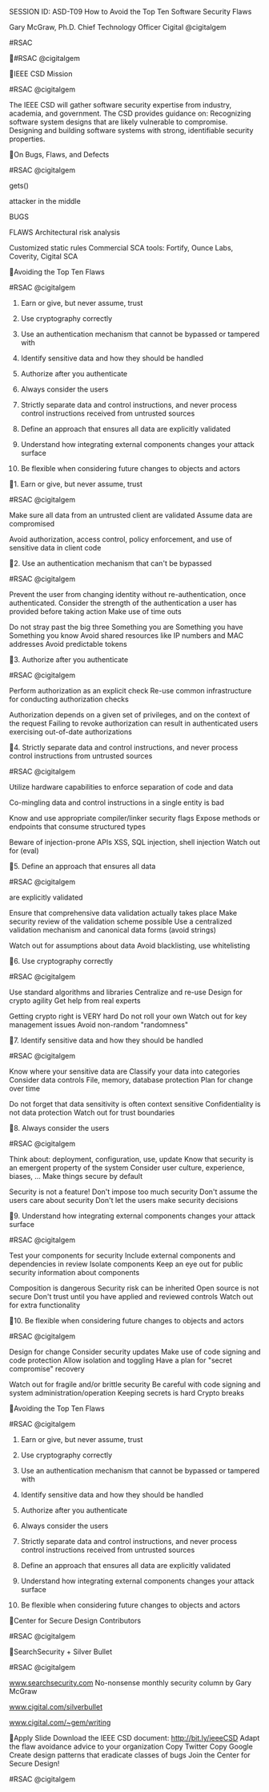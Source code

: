 SESSION ID: ASD-T09
How to Avoid the Top Ten Software Security Flaws

Gary McGraw, Ph.D.
Chief Technology Officer Cigital @cigitalgem

#RSAC

#RSAC @cigitalgem

IEEE CSD Mission

#RSAC @cigitalgem

 The IEEE CSD will gather software security expertise from industry, academia, and government. The CSD provides guidance on:
 Recognizing software system designs that are likely vulnerable to compromise.
 Designing and building software systems with strong, identifiable security properties.

On Bugs, Flaws, and Defects

#RSAC @cigitalgem

gets()

attacker in the middle

BUGS

FLAWS
 Architectural risk analysis

 Customized static rules
 Commercial SCA tools: Fortify, Ounce Labs, Coverity, Cigital SCA

Avoiding the Top Ten Flaws

#RSAC @cigitalgem

1) Earn or give, but never assume, trust

6) Use cryptography correctly

2) Use an authentication mechanism that cannot be bypassed or tampered with

7) Identify sensitive data and how they should be handled

3) Authorize after you authenticate

8) Always consider the users

4) Strictly separate data and control instructions, and never process control instructions received from untrusted sources
5) Define an approach that ensures all data are explicitly validated

9) Understand how integrating external components changes your attack surface
10) Be flexible when considering future changes to objects and actors

1. Earn or give, but never assume, trust

#RSAC @cigitalgem

 Make sure all data from an untrusted client are validated
 Assume data are compromised

 Avoid authorization, access control, policy enforcement, and use of sensitive data in client code

2. Use an authentication mechanism that can't be bypassed

#RSAC @cigitalgem

 Prevent the user from changing identity without re-authentication, once authenticated.
 Consider the strength of the authentication a user has provided before taking action
 Make use of time outs

 Do not stray past the big three  Something you are  Something you have  Something you know
 Avoid shared resources like IP numbers and MAC addresses
 Avoid predictable tokens

3. Authorize after you authenticate

#RSAC @cigitalgem

 Perform authorization as an explicit check
 Re-use common infrastructure for conducting authorization checks

 Authorization depends on a given set of privileges, and on the context of the request
 Failing to revoke authorization can result in authenticated users exercising out-of-date authorizations

4. Strictly separate data and control instructions, and never process control instructions from untrusted sources

#RSAC @cigitalgem

 Utilize hardware capabilities to enforce separation of code and data

 Co-mingling data and control instructions in a single entity is bad

 Know and use appropriate compiler/linker security flags
 Expose methods or endpoints that consume structured types

 Beware of injection-prone APIs  XSS, SQL injection, shell injection
 Watch out for (eval)

5. Define an approach that ensures all data

#RSAC @cigitalgem

are explicitly validated

 Ensure that comprehensive data validation actually takes place
 Make security review of the validation scheme possible
 Use a centralized validation mechanism and canonical data forms (avoid strings)

 Watch out for assumptions about data
 Avoid blacklisting, use whitelisting

6. Use cryptography correctly

#RSAC @cigitalgem

 Use standard algorithms and libraries
 Centralize and re-use  Design for crypto agility  Get help from real experts

 Getting crypto right is VERY hard  Do not roll your own  Watch out for key management
issues  Avoid non-random "randomness"

7. Identify sensitive data and how they should be handled

#RSAC @cigitalgem

 Know where your sensitive data are
 Classify your data into categories
 Consider data controls  File, memory, database protection
 Plan for change over time

 Do not forget that data sensitivity is often context sensitive
 Confidentiality is not data protection
 Watch out for trust boundaries

8. Always consider the users

#RSAC @cigitalgem

 Think about: deployment, configuration, use, update
 Know that security is an emergent property of the system
 Consider user culture, experience, biases, ...
 Make things secure by default

 Security is not a feature!
 Don't impose too much security
 Don't assume the users care about security
 Don't let the users make security decisions

9. Understand how integrating external components changes your attack surface

#RSAC @cigitalgem

 Test your components for security
 Include external components and dependencies in review
 Isolate components
 Keep an eye out for public security information about components

 Composition is dangerous  Security risk can be inherited  Open source is not secure  Don't trust until you have applied
and reviewed controls  Watch out for extra functionality

10. Be flexible when considering future changes to objects and actors

#RSAC @cigitalgem

 Design for change
 Consider security updates
 Make use of code signing and code protection
 Allow isolation and toggling
 Have a plan for "secret compromise" recovery

 Watch out for fragile and/or brittle security
 Be careful with code signing and system administration/operation
 Keeping secrets is hard
 Crypto breaks

Avoiding the Top Ten Flaws

#RSAC @cigitalgem

1) Earn or give, but never assume, trust

6) Use cryptography correctly

2) Use an authentication mechanism that cannot be bypassed or tampered with

7) Identify sensitive data and how they should be handled

3) Authorize after you authenticate

8) Always consider the users

4) Strictly separate data and control instructions, and never process control instructions received from untrusted sources
5) Define an approach that ensures all data are explicitly validated

9) Understand how integrating external components changes your attack surface
10) Be flexible when considering future changes to objects and actors

Center for Secure Design Contributors

#RSAC @cigitalgem

SearchSecurity + Silver Bullet

#RSAC @cigitalgem

www.searchsecurity.com
No-nonsense monthly security column by Gary McGraw

www.cigital.com/silverbullet

www.cigital.com/~gem/writing

Apply Slide
 Download the IEEE CSD document: http://bit.ly/ieeeCSD
 Adapt the flaw avoidance advice to your organization
 Copy Twitter  Copy Google
 Create design patterns that eradicate classes of bugs
 Join the Center for Secure Design!

#RSAC @cigitalgem


